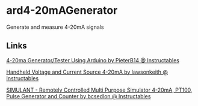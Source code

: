 # ard4-20mAGenerator

Generate and measure 4-20mA signals

## Links

[4-20ma Generator/Tester Using Arduino by PieterB14 @ Instructables](https://www.instructables.com/4-20ma-GeneratorTester-Using-Arduino/)  

[Handheld Voltage and Current Source 4-20mA by lawsonkeith @ Instructables](https://www.instructables.com/Handheld-Current-and-Voltage-Source/)  

[SIMULANT - Remotely Controlled Multi Purpose Simulator 4-20mA, PT100, Pulse Generator and Counter by bcsedlon @ Instructables](https://www.instructables.com/SIMULANT-Remotely-Controlled-Multi-Purpose-Simulat/)  
